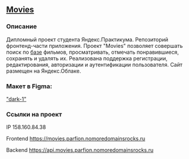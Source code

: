 ## [Movies](http://movies.parfion.nomoredomainsmonster.ru/)

### Описание
Дипломный проект студента Яндекс.Практикума. Репозиторий фронтенд-части приложения. Проект "Movies" позволяет совершать поиск по [базе](https://api.nomoreparties.co/beatfilm-movies) фильмов, просматривать, отмечать понравившиеся, сохранять и удалять их. Реализована поддержка регистрации, редактирования, авторизации и аутентификации пользователя. Сайт размещен на Яндекс.Облаке.

### Макет в Figma: 
["dark-1"](https://www.figma.com/file/6FMWkB94wE7KTkcCgUXtnC/%D0%94%D0%B8%D0%BF%D0%BB%D0%BE%D0%BC%D0%BD%D1%8B%D0%B9-%D0%BF%D1%80%D0%BE%D0%B5%D0%BA%D1%82?node-id=1%3A6015&mode=dev)


### Ссылки на проект
IP 158.160.84.38

Frontend https://movies.parfion.nomoredomainsrocks.ru

Backend https://api.movies.parfion.nomoredomainsrocks.ru
